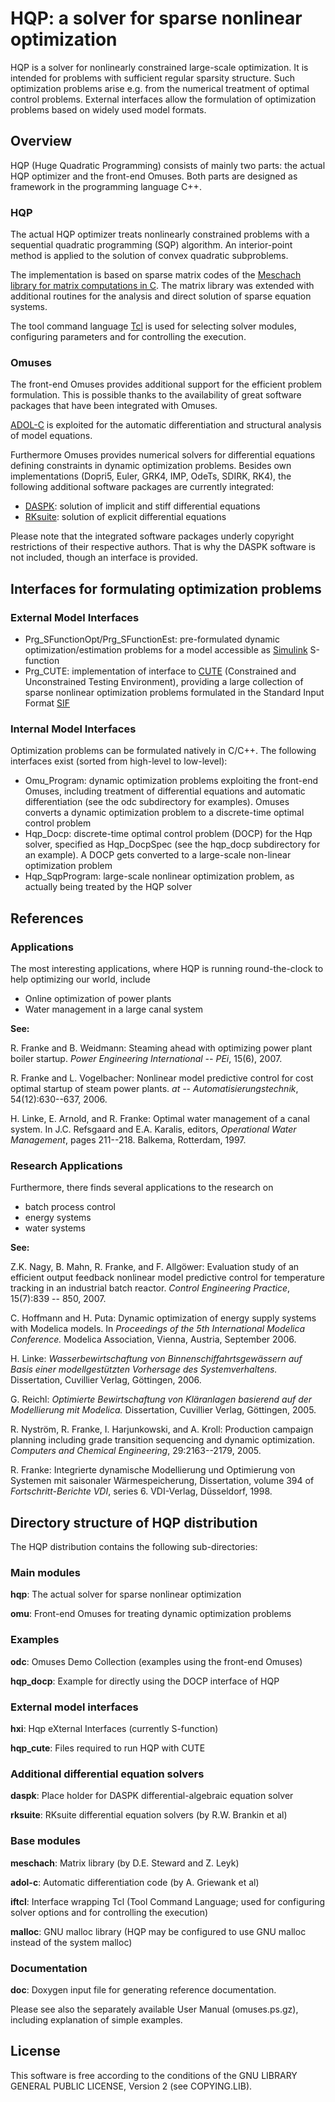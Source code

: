 HQP: a solver for sparse nonlinear optimization
===============================================

HQP is a solver for nonlinearly constrained large-scale optimization. It is intended for problems with sufficient regular sparsity structure. Such optimization problems arise e.g. from the numerical treatment of optimal control problems. External interfaces allow the formulation of optimization problems based on widely used model formats.

<h2>Overview</h2>

HQP (Huge Quadratic Programming) consists of mainly two parts: the actual HQP optimizer and the front-end Omuses. Both parts are designed as framework in the programming language C++.

<h3>HQP</h3>

The actual HQP optimizer treats nonlinearly constrained problems with a sequential quadratic programming (SQP) algorithm. An interior-point method is applied to the solution of convex quadratic subproblems.


The implementation is based on sparse matrix codes of the [Meschach library for matrix computations in C](http://www.netlib.org/c/meschach). The matrix library was extended with additional routines for the analysis and direct solution of sparse equation systems.  

The tool command language [Tcl](http://www.tcl.tk) is used for selecting solver modules, configuring parameters and for controlling the execution.

<h3>Omuses</h3>

The front-end Omuses provides additional support for the efficient problem formulation. This is possible thanks to the availability of great software packages that have been integrated with Omuses. 

[ADOL-C](https://projects.coin-or.org/ADOL-C) is exploited for the automatic differentiation and structural analysis of model equations.

Furthermore Omuses provides numerical solvers for differential equations defining constraints in dynamic optimization
problems. Besides own implementations (Dopri5, Euler, GRK4, IMP, OdeTs, SDIRK, RK4), the following additional software packages are currently integrated:

- [DASPK](http://www.engineering.ucsb.edu/~cse/software.html): solution of implicit and stiff differential equations
- [RKsuite](http://www.netlib.org/ode/rksuite/): solution of explicit differential equations

Please note that the integrated software packages underly copyright restrictions of their respective authors. That is why the DASPK software is not included, though an interface is provided. 

<h2>Interfaces for formulating optimization problems</h2>

<h3>External Model Interfaces</h3>

- Prg_SFunctionOpt/Prg_SFunctionEst: pre-formulated dynamic optimization/estimation problems for a model accessible as [Simulink](http://www.mathworks.com) S-function
- Prg_CUTE: implementation of interface to [CUTE](http://www.netlib.org/utk/misc/sw_survey/urc/html/215.1.html) (Constrained and Unconstrained Testing Environment), providing a large collection of sparse nonlinear optimization problems formulated in the Standard Input Format [SIF](http://www.numerical.rl.ac.uk/lancelot/sif/sifhtml.html) 

<h3>Internal Model Interfaces</h3>

Optimization problems can be formulated natively in C/C++. The following interfaces exist (sorted from high-level to low-level):

- Omu_Program: dynamic optimization problems exploiting the front-end Omuses, including treatment of differential equations and automatic differentiation (see the odc subdirectory for examples). Omuses converts a dynamic optimization problem to a discrete-time optimal control problem
- Hqp_Docp: discrete-time optimal control problem (DOCP) for the Hqp solver, specified as Hqp_DocpSpec (see the hqp_docp subdirectory for an example). A DOCP gets converted to a large-scale non-linear optimization problem
- Hqp_SqpProgram: large-scale nonlinear optimization problem, as actually being treated by the HQP solver

<h2>References</h2>

<h3>Applications</h3>

The most interesting applications, where HQP is running round-the-clock to help optimizing our world, include

- Online optimization of power plants
- Water management in a large canal system

<b>See:</b>

R. Franke and B. Weidmann: Steaming ahead with optimizing power plant boiler startup.
<i>Power Engineering International -- PEi</i>, 15(6), 2007.

R. Franke and L. Vogelbacher: Nonlinear model predictive control for cost optimal startup of steam power plants. <i>at -- Automatisierungstechnik</i>, 54(12):630--637, 2006.

H. Linke, E. Arnold, and R. Franke: Optimal water management of a canal system. In J.C. Refsgaard and E.A. Karalis, editors, <i>Operational Water Management</i>, pages 211--218. Balkema, Rotterdam, 1997.

<h3>Research Applications</h3>

Furthermore, there finds several applications to the research on

- batch process control
- energy systems
- water systems

<b>See:</b>

Z.K. Nagy, B. Mahn, R. Franke, and F. Allg&ouml;wer: Evaluation study of an efficient output feedback nonlinear model predictive control for temperature tracking in an industrial batch reactor. <i>Control Engineering Practice</i>, 15(7):839 -- 850, 2007.

C. Hoffmann and H. Puta: Dynamic optimization of energy supply systems with Modelica models. In <i>Proceedings of the 5th International Modelica Conference.</i> Modelica Association, Vienna, Austria, September 2006.

H. Linke: <i>Wasserbewirtschaftung von Binnenschiffahrtsgew&auml;ssern auf Basis einer modellgest&uuml;tzten Vorhersage des Systemverhaltens.</i> Dissertation, Cuvillier Verlag, G&ouml;ttingen, 2006.

G. Reichl: <i>Optimierte Bewirtschaftung von Kl&auml;ranlagen basierend auf der Modellierung mit Modelica.</i> Dissertation, Cuvillier Verlag, G&ouml;ttingen, 2005.

R. Nystr&ouml;m, R. Franke, I. Harjunkowski, and A. Kroll: Production campaign planning including grade transition sequencing and dynamic optimization. <i>Computers and Chemical Engineering</i>, 29:2163--2179, 2005.

R. Franke: Integrierte dynamische Modellierung und Optimierung von Systemen mit saisonaler W&auml;rmespeicherung, Dissertation, volume 394 of <i>Fortschritt-Berichte VDI</i>, series 6. VDI-Verlag, D&uuml;sseldorf, 1998.


<h2>Directory structure of HQP distribution</h2>

The HQP distribution contains the following sub-directories:

<h3>Main modules</h3>

<b>hqp</b>: The actual solver for sparse nonlinear optimization

<b>omu</b>: Front-end Omuses for treating dynamic optimization problems

<h3>Examples</h3>

<b>odc</b>: Omuses Demo Collection (examples using the front-end Omuses)

<b>hqp_docp</b>: Example for directly using the DOCP interface of HQP

<h3>External model interfaces</h3>

<b>hxi</b>: Hqp eXternal Interfaces (currently S-function)

<b>hqp_cute</b>: Files required to run HQP with CUTE

<h3>Additional differential equation solvers</h3>

<b>daspk</b>: Place holder for DASPK differential-algebraic equation solver

<b>rksuite</b>: RKsuite differential equation solvers (by R.W. Brankin et al)

<h3>Base modules</h3>

<b>meschach</b>: Matrix library (by D.E. Steward and Z. Leyk)

<b>adol-c</b>: Automatic differentiation code (by A. Griewank et al)

<b>iftcl</b>: Interface wrapping Tcl (Tool Command Language; used for configuring solver options and for controlling the execution)

<b>malloc</b>: GNU malloc library (HQP may be configured to use GNU malloc instead of the system malloc)

<h3>Documentation</h3>

<b>doc</b>: Doxygen input file for generating reference documentation. 

Please see also the separately available User Manual (omuses.ps.gz), including explanation of simple examples.

<h2>License</h2>

This software is free according to the conditions of the GNU LIBRARY GENERAL PUBLIC LICENSE, Version 2 (see COPYING.LIB).

